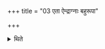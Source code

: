 +++
title = "03 एता ऐन्द्राग्नाः बहुरूपा"

+++

<details><summary>थिते</summary>

एता ऐन्द्राग्नाः । बहुरूपा वैश्वदेवाः । प्राशृङ्गाः शुनासीरीयाः । श्वेता वायव्याः । श्वेताः सौर्या इति चातुर्मास्याः पशवः ३
</details>
